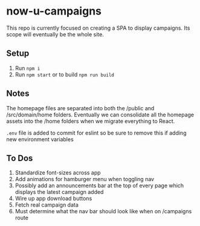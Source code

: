 # now-u-campaigns

This repo is currently focused on creating a SPA to display campaigns. Its scope will eventually be the whole site.

## Setup

1. Run `npm i`
2. Run `npm start` or to build `npm run build`

## Notes

The homepage files are separated into both the /public and /src/domain/home folders. Eventually we can consolidate all the homepage assets into the /home folders when we migrate everything to React.

`.env` file is added to commit for eslint so be sure to remove this if adding new environment variables

## To Dos

1. Standardize font-sizes across app
2. Add animations for hamburger menu when toggling nav
3. Possibly add an announcements bar at the top of every page which displays the latest campaign added
4. Wire up app download buttons
5. Fetch real campaign data
6. Must determine what the nav bar should look like when on /campaigns route
